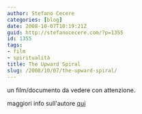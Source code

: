 ```yaml
---
author: Stefano Cecere
categories: [blog]
date: 2008-10-07T10:19:21Z
guid: http://stefanocecere.com/?p=1355
id: 1355
tags:
- film
- spiritualità
title: The Upward Spiral
slug: /2008/10/07/the-upward-spiral/
---
```


un film/documento da vedere con attenzione.

maggiori info sull'autore [qui](http://www.chrysalischarterschool.com/Paul/Paul/HOPE.html)